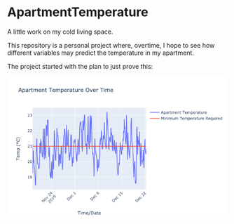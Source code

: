 # ApartmentTemperature
A little work on my cold living space.

This repository is a personal project where, overtime, I hope to see how different variables may predict the temperature in my apartment. 

The project started with the plan to just prove this:

![](/Pictures/ApartmentTemperatureOverTime.png)
